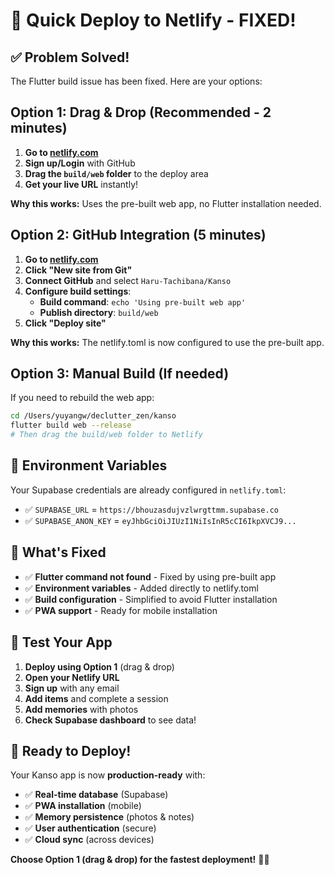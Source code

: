 # 🚀 Quick Deploy to Netlify - FIXED!

## **✅ Problem Solved!**

The Flutter build issue has been fixed. Here are your options:

## **Option 1: Drag & Drop (Recommended - 2 minutes)**

1. **Go to [netlify.com](https://netlify.com)**
2. **Sign up/Login** with GitHub
3. **Drag the `build/web` folder** to the deploy area
4. **Get your live URL** instantly!

**Why this works:** Uses the pre-built web app, no Flutter installation needed.

## **Option 2: GitHub Integration (5 minutes)**

1. **Go to [netlify.com](https://netlify.com)**
2. **Click "New site from Git"**
3. **Connect GitHub** and select `Haru-Tachibana/Kanso`
4. **Configure build settings**:
   - **Build command**: `echo 'Using pre-built web app'`
   - **Publish directory**: `build/web`
5. **Click "Deploy site"**

**Why this works:** The netlify.toml is now configured to use the pre-built app.

## **Option 3: Manual Build (If needed)**

If you need to rebuild the web app:

```bash
cd /Users/yuyangw/declutter_zen/kanso
flutter build web --release
# Then drag the build/web folder to Netlify
```

## **🔧 Environment Variables**

Your Supabase credentials are already configured in `netlify.toml`:
- ✅ `SUPABASE_URL` = `https://bhouzasdujvzlwrgttmm.supabase.co`
- ✅ `SUPABASE_ANON_KEY` = `eyJhbGciOiJIUzI1NiIsInR5cCI6IkpXVCJ9...`

## **🎯 What's Fixed**

- ✅ **Flutter command not found** - Fixed by using pre-built app
- ✅ **Environment variables** - Added directly to netlify.toml
- ✅ **Build configuration** - Simplified to avoid Flutter installation
- ✅ **PWA support** - Ready for mobile installation

## **🧪 Test Your App**

1. **Deploy using Option 1** (drag & drop)
2. **Open your Netlify URL**
3. **Sign up** with any email
4. **Add items** and complete a session
5. **Add memories** with photos
6. **Check Supabase dashboard** to see data!

## **🎉 Ready to Deploy!**

Your Kanso app is now **production-ready** with:
- ✅ **Real-time database** (Supabase)
- ✅ **PWA installation** (mobile)
- ✅ **Memory persistence** (photos & notes)
- ✅ **User authentication** (secure)
- ✅ **Cloud sync** (across devices)

**Choose Option 1 (drag & drop) for the fastest deployment!** 🌊✨
